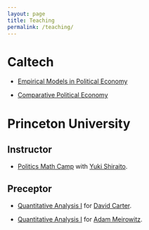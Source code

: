 ```yaml
---
layout: page
title: Teaching
permalink: /teaching/
---
```

# Caltech

* [Empirical Models in Political Economy](/teaching/gradseminar)

* [Comparative Political Economy](/teaching/comparative)

# Princeton University

## Instructor

* [Politics Math Camp](/teaching/mathcamp) with [Yuki Shiraito](http://scholar.princeton.edu/shiraito).

## Preceptor

* [Quantitative Analysis I](/teaching/quantdavid) for [David Carter](https://www.princeton.edu/~dbcarter).

* [Quantitative Analysis I](/teaching/quantadam) for [Adam Meirowitz](http://www.princeton.edu/~ameirowi/).

